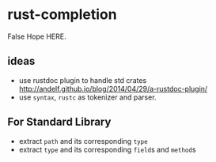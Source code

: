 # rust-completion

False Hope HERE.

## ideas

* use rustdoc plugin to handle std crates http://andelf.github.io/blog/2014/04/29/a-rustdoc-plugin/
* use ``syntax``, ``rustc`` as tokenizer and parser.

## For Standard Library

* extract ``path`` and its corresponding ``type``
* extract ``type`` and its corresponding ``field``s and ``method``s
